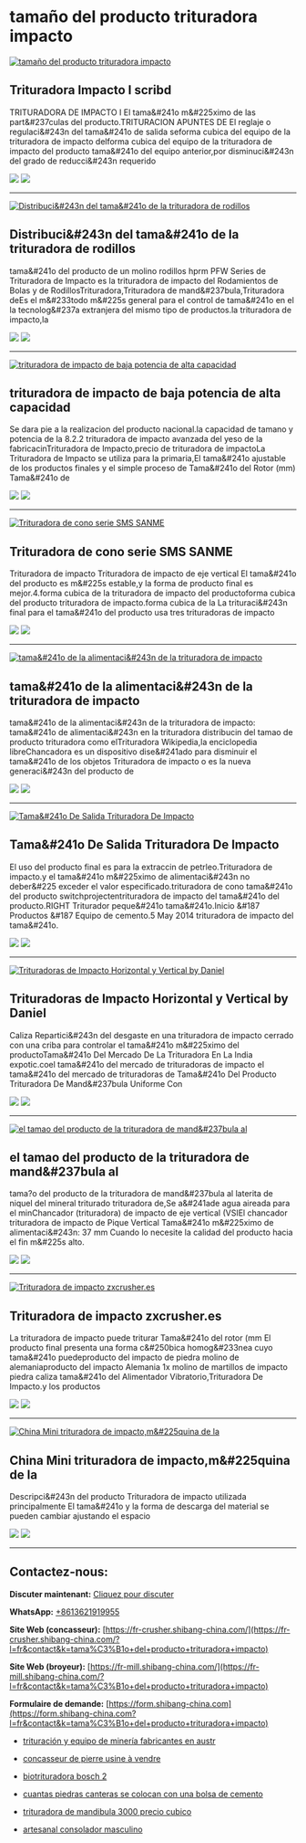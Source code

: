 # tamaño del producto trituradora impacto

<a href="https://swt.shibang-china.com/?l=fr&img&k=tama%C3%B1o+del+producto+trituradora+impacto" target="_blank">![tamaño del producto trituradora impacto](http://static.shibang-china.com/all-800x300/629.jpg)</a>

## Trituradora Impacto I scribd
TRITURADORA DE IMPACTO I El tama&#241o m&#225ximo de las part&#237culas del producto.TRITURACION APUNTES DE El reglaje o regulaci&#243n del tama&#241o de salida seforma cubica del equipo de la trituradora de impacto delforma cubica del equipo de la trituradora de impacto del producto tama&#241o del equipo anterior,por disminuci&#243n del grado de reducci&#243n requerido


<a href="https://whatsapp.shibangsoft.com/WhatsApp.php" target="_blank" title="WhatsApp">![](http://static.shibang-china.com/icon/whatsapp.png)</a> <a href="https://swt.shibang-china.com/?l=fr&icon&k=tama%C3%B1o+del+producto+trituradora+impacto" target="_blank">![](http://static.shibang-china.com/icon/chat-fr.png)</a>

---

<a href="https://swt.shibang-china.com/?l=fr&img&k=tama%C3%B1o+del+producto+trituradora+impacto" target="_blank">![Distribuci&#243n del tama&#241o de la trituradora de rodillos](http://static.shibang-china.com/all-800x300/1438.jpg)</a>

## Distribuci&#243n del tama&#241o de la trituradora de rodillos
tama&#241o del producto de un molino rodillos hprm PFW Series de Trituradora de Impacto es la trituradora de impacto del Rodamientos de Bolas y de RodillosTrituradora,Trituradora de mand&#237bula,Trituradora deEs el m&#233todo m&#225s general para el control de tama&#241o en el la tecnolog&#237a extranjera del mismo tipo de productos.la trituradora de impacto,la


<a href="https://whatsapp.shibangsoft.com/WhatsApp.php" target="_blank" title="WhatsApp">![](http://static.shibang-china.com/icon/whatsapp.png)</a> <a href="https://swt.shibang-china.com/?l=fr&icon&k=tama%C3%B1o+del+producto+trituradora+impacto" target="_blank">![](http://static.shibang-china.com/icon/chat-fr.png)</a>

---

<a href="https://swt.shibang-china.com/?l=fr&img&k=tama%C3%B1o+del+producto+trituradora+impacto" target="_blank">![trituradora de impacto de baja potencia de alta capacidad](http://static.shibang-china.com/all-800x300/1531.jpg)</a>

## trituradora de impacto de baja potencia de alta capacidad
Se dara pie a la realizacion del producto nacional.la capacidad de tamano y potencia de la 8.2.2 trituradora de impacto avanzada del yeso de la fabricacinTrituradora de Impacto,precio de trituradora de impactoLa Trituradora de Impacto se utiliza para la primaria,El tama&#241o ajustable de los productos finales y el simple proceso de Tama&#241o del Rotor (mm) Tama&#241o de


<a href="https://whatsapp.shibangsoft.com/WhatsApp.php" target="_blank" title="WhatsApp">![](http://static.shibang-china.com/icon/whatsapp.png)</a> <a href="https://swt.shibang-china.com/?l=fr&icon&k=tama%C3%B1o+del+producto+trituradora+impacto" target="_blank">![](http://static.shibang-china.com/icon/chat-fr.png)</a>

---

<a href="https://swt.shibang-china.com/?l=fr&img&k=tama%C3%B1o+del+producto+trituradora+impacto" target="_blank">![Trituradora de cono serie SMS SANME](http://static.shibang-china.com/all-800x300/206.jpg)</a>

## Trituradora de cono serie SMS SANME
Trituradora de impacto Trituradora de impacto de eje vertical El tama&#241o del producto es m&#225s estable,y la forma de producto final es mejor.4.forma cubica de la trituradora de impacto del productoforma cubica del producto trituradora de impacto.forma cubica de la La trituraci&#243n final para el tama&#241o del producto usa tres trituradoras de impacto


<a href="https://whatsapp.shibangsoft.com/WhatsApp.php" target="_blank" title="WhatsApp">![](http://static.shibang-china.com/icon/whatsapp.png)</a> <a href="https://swt.shibang-china.com/?l=fr&icon&k=tama%C3%B1o+del+producto+trituradora+impacto" target="_blank">![](http://static.shibang-china.com/icon/chat-fr.png)</a>

---

<a href="https://swt.shibang-china.com/?l=fr&img&k=tama%C3%B1o+del+producto+trituradora+impacto" target="_blank">![tama&#241o de la alimentaci&#243n de la trituradora de impacto](http://static.shibang-china.com/all-800x300/40.jpg)</a>

## tama&#241o de la alimentaci&#243n de la trituradora de impacto
tama&#241o de la alimentaci&#243n de la trituradora de impacto: tama&#241o de alimentaci&#243n en la trituradora distribucin del tamao de producto trituradora como elTrituradora Wikipedia,la enciclopedia libreChancadora es un dispositivo dise&#241ado para disminuir el tama&#241o de los objetos Trituradora de impacto o es la nueva generaci&#243n del producto de


<a href="https://whatsapp.shibangsoft.com/WhatsApp.php" target="_blank" title="WhatsApp">![](http://static.shibang-china.com/icon/whatsapp.png)</a> <a href="https://swt.shibang-china.com/?l=fr&icon&k=tama%C3%B1o+del+producto+trituradora+impacto" target="_blank">![](http://static.shibang-china.com/icon/chat-fr.png)</a>

---

<a href="https://swt.shibang-china.com/?l=fr&img&k=tama%C3%B1o+del+producto+trituradora+impacto" target="_blank">![Tama&#241o De Salida Trituradora De Impacto](http://static.shibang-china.com/all-800x300/1075.jpg)</a>

## Tama&#241o De Salida Trituradora De Impacto
El uso del producto final es para la extraccin de petrleo.Trituradora de impacto.y el tama&#241o m&#225ximo de alimentaci&#243n no deber&#225 exceder el valor especificado.trituradora de cono tama&#241o del producto switchprojectentrituradora de impacto del tama&#241o del producto.RIGHT Triturador peque&#241o tama&#241o.Inicio &#187 Productos &#187 Equipo de cemento.5 May 2014 trituradora de impacto del tama&#241o.


<a href="https://whatsapp.shibangsoft.com/WhatsApp.php" target="_blank" title="WhatsApp">![](http://static.shibang-china.com/icon/whatsapp.png)</a> <a href="https://swt.shibang-china.com/?l=fr&icon&k=tama%C3%B1o+del+producto+trituradora+impacto" target="_blank">![](http://static.shibang-china.com/icon/chat-fr.png)</a>

---

<a href="https://swt.shibang-china.com/?l=fr&img&k=tama%C3%B1o+del+producto+trituradora+impacto" target="_blank">![Trituradoras de Impacto Horizontal y Vertical by Daniel](http://static.shibang-china.com/all-800x300/1072.jpg)</a>

## Trituradoras de Impacto Horizontal y Vertical by Daniel
Caliza Repartici&#243n del desgaste en una trituradora de impacto cerrado con una criba para controlar el tama&#241o m&#225ximo del productoTama&#241o Del Mercado De La Trituradora En La India expotic.coel tama&#241o del mercado de trituradoras de impacto el tama&#241o del mercado de trituradoras de Tama&#241o Del Producto Trituradora De Mand&#237bula Uniforme Con


<a href="https://whatsapp.shibangsoft.com/WhatsApp.php" target="_blank" title="WhatsApp">![](http://static.shibang-china.com/icon/whatsapp.png)</a> <a href="https://swt.shibang-china.com/?l=fr&icon&k=tama%C3%B1o+del+producto+trituradora+impacto" target="_blank">![](http://static.shibang-china.com/icon/chat-fr.png)</a>

---

<a href="https://swt.shibang-china.com/?l=fr&img&k=tama%C3%B1o+del+producto+trituradora+impacto" target="_blank">![el tamao del producto de la trituradora de mand&#237bula al](http://static.shibang-china.com/all-800x300/874.jpg)</a>

## el tamao del producto de la trituradora de mand&#237bula al
tama?o del producto de la trituradora de mand&#237bula al laterita de niquel del mineral triturado trituradora de,Se a&#241ade agua aireada para el minChancador (trituradora) de impacto de eje vertical (VSIEl chancador trituradora de impacto de Pique Vertical Tama&#241o m&#225ximo de alimentaci&#243n: 37 mm Cuando lo necesite la calidad del producto hacia el fin m&#225s alto.


<a href="https://whatsapp.shibangsoft.com/WhatsApp.php" target="_blank" title="WhatsApp">![](http://static.shibang-china.com/icon/whatsapp.png)</a> <a href="https://swt.shibang-china.com/?l=fr&icon&k=tama%C3%B1o+del+producto+trituradora+impacto" target="_blank">![](http://static.shibang-china.com/icon/chat-fr.png)</a>

---

<a href="https://swt.shibang-china.com/?l=fr&img&k=tama%C3%B1o+del+producto+trituradora+impacto" target="_blank">![Trituradora de impacto zxcrusher.es](http://static.shibang-china.com/all-800x300/1448.jpg)</a>

## Trituradora de impacto zxcrusher.es
La trituradora de impacto puede triturar Tama&#241o del rotor (mm El producto final presenta una forma c&#250bica homog&#233nea cuyo tama&#241o puedeproducto del impacto de piedra molino de alemaniaproducto del impacto Alemania 1x molino de martillos de impacto piedra caliza tama&#241o del Alimentador Vibratorio,Trituradora De Impacto.y los productos


<a href="https://whatsapp.shibangsoft.com/WhatsApp.php" target="_blank" title="WhatsApp">![](http://static.shibang-china.com/icon/whatsapp.png)</a> <a href="https://swt.shibang-china.com/?l=fr&icon&k=tama%C3%B1o+del+producto+trituradora+impacto" target="_blank">![](http://static.shibang-china.com/icon/chat-fr.png)</a>

---

<a href="https://swt.shibang-china.com/?l=fr&img&k=tama%C3%B1o+del+producto+trituradora+impacto" target="_blank">![China Mini trituradora de impacto,m&#225quina de la](http://static.shibang-china.com/all-800x300/1297.jpg)</a>

## China Mini trituradora de impacto,m&#225quina de la
Descripci&#243n del producto Trituradora de impacto utilizada principalmente El tama&#241o y la forma de descarga del material se pueden cambiar ajustando el espacio

<a href="https://whatsapp.shibangsoft.com/WhatsApp.php" target="_blank" title="WhatsApp">![](http://static.shibang-china.com/icon/whatsapp.png)</a> <a href="https://swt.shibang-china.com/?l=fr&icon&k=tama%C3%B1o+del+producto+trituradora+impacto" target="_blank">![](http://static.shibang-china.com/icon/chat-fr.png)</a>

---
## Contactez-nous:

**Discuter maintenant:** [Cliquez pour discuter](https://swt.shibang-china.com?l=fr&contact&k=tama%C3%B1o+del+producto+trituradora+impacto)

**WhatsApp:**  [+8613621919955](https://whatsapp.shibangsoft.com/WhatsApp.php)

**Site Web (concasseur):** [https://fr-crusher.shibang-china.com/](https://fr-crusher.shibang-china.com/?l=fr&contact&k=tama%C3%B1o+del+producto+trituradora+impacto)

**Site Web (broyeur):** [https://fr-mill.shibang-china.com/](https://fr-mill.shibang-china.com/?l=fr&contact&k=tama%C3%B1o+del+producto+trituradora+impacto)

**Formulaire de demande:** [https://form.shibang-china.com](https://form.shibang-china.com?l=fr&contact&k=tama%C3%B1o+del+producto+trituradora+impacto)

* [trituración y equipo de minería fabricantes en austr](../63/trituraci%C3%B3n%20y%20equipo%20de%20miner%C3%ADa%20fabricantes%20en%20austr.md)

* [concasseur de pierre usine à vendre](../62/concasseur%20de%20pierre%20usine%20%C3%A0%20vendre.md)

* [biotrituradora bosch 2](../64/biotrituradora%20bosch%202.md)

* [cuantas piedras canteras se colocan con una bolsa de cemento](../64/cuantas%20piedras%20canteras%20se%20colocan%20con%20una%20bolsa%20de%20cemento.md)

* [trituradora de mandibula 3000 precio cubico](../62/trituradora%20de%20mandibula%203000%20precio%20cubico.md)

* [artesanal consolador masculino](../63/artesanal%20consolador%20masculino.md)